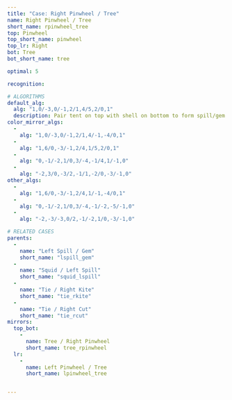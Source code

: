 ```yaml
---
title: "Case: Right Pinwheel / Tree"
name: Right Pinwheel / Tree
short_name: rpinwheel_tree
top: Pinwheel
top_short_name: pinwheel
top_lr: Right
bot: Tree
bot_short_name: tree

optimal: 5

recognition:

# ALGORITHMS
default_alg:
  alg: "1,0/-3,0/-1,2/1,4/5,2/0,1"
  description: Pair tent on top with shell on bottom to form spill/gem.
color_mirror_algs:
  -
    alg: "1,0/-3,0/-1,2/1,4/-1,-4/0,1"
  -
    alg: "1,6/0,-3/-1,2/4,1/5,2/0,1"
  -
    alg: "0,-1/-2,1/0,3/-4,-1/4,1/-1,0"
  -
    alg: "-2,3/0,-3/2,-1/1,-2/0,-3/-1,0"
other_algs:
  -
    alg: "1,6/0,-3/-1,2/4,1/-1,-4/0,1"
  -
    alg: "0,-1/-2,1/0,3/-4,-1/-2,-5/-1,0"
  -
    alg: "-2,-3/-3,0/2,-1/-2,1/0,-3/-1,0"

# RELATED CASES
parents:
  -
    name: "Left Spill / Gem"
    short_name: "lspill_gem"
  -
    name: "Squid / Left Spill"
    short_name: "squid_lspill"
  -
    name: "Tie / Right Kite"
    short_name: "tie_rkite"
  -
    name: "Tie / Right Cut"
    short_name: "tie_rcut"
mirrors:
  top_bot:
    -
      name: Tree / Right Pinwheel
      short_name: tree_rpinwheel
  lr:
    -
      name: Left Pinwheel / Tree
      short_name: lpinwheel_tree


---
```


